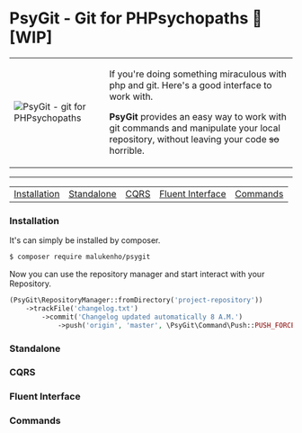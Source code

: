 PsyGit - Git for PHPsychopaths :construction_worker: [WIP]
==========================================================

<table border="0">
    <tr>
        <td>
            <img alt="PsyGit - git for PHPsychopaths" src="./psy-git.jpg" />
        </td>
        <td>
            <p>If you're doing something miraculous with php and git. Here's a good interface to work with.</p>
            <p><strong>PsyGit</strong> provides an easy way to work with git commands and manipulate your local repository, 
            without leaving your code <del>so</del> horrible.
            </p>
        </td>
    </tr>
</table>
    
---

<table>
    <tr>
        <td>
            <a href="#installation">Installation</a>
        </td>
        <td>
            <a href="#standalone">Standalone</a>
        </td>
        <td>
            <a href="#cqrs">CQRS</a>
        </td>
        <td>
            <a href="#">Fluent Interface</a>
        </td>
        <td>
            <a href="#commands">Commands</a>
        </td>
    </tr>
</table>


### Installation

It's can simply be installed by composer.

```sh
$ composer require malukenho/psygit
```

Now you can use the repository manager and start interact with your Repository.

```php
(PsyGit\RepositoryManager::fromDirectory('project-repository'))
    ->trackFile('changelog.txt')
        ->commit('Changelog updated automatically 8 A.M.')
            ->push('origin', 'master', \PsyGit\Command\Push::PUSH_FORCE);
```

### Standalone
### CQRS
### Fluent Interface
### Commands
